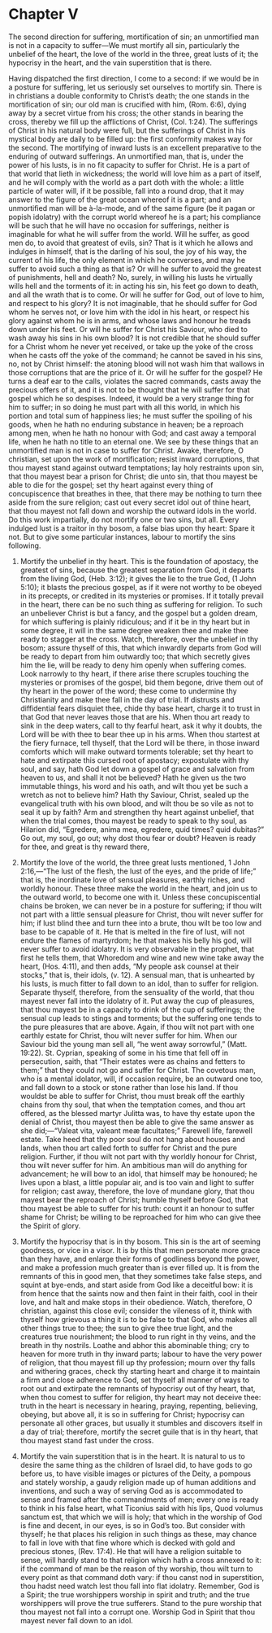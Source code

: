 # Chapter V

The second direction for suffering, mortification of sin; an unmortified man is not in a capacity to suffer—We must mortify all sin, particularly the unbelief of the heart, the love of the world in the three, great lusts of it; the hypocrisy in the heart, and the vain superstition that is there.

Having dispatched the first direction, I come to a second: if we would be in a posture for suffering, let us seriously set ourselves to mortify sin. There is in christians a double conformity to Christ’s death; the one stands in the mortification of sin; our old man is crucified with him, (Rom. 6:6), dying away by a secret virtue from his cross; the other stands in bearing the cross, thereby we fill up the afflictions of Christ, (Col. 1:24). The sufferings of Christ in his natural body were full, but the sufferings of Christ in his mystical body are daily to be filled up: the first conformity makes way for the second. The mortifying of inward lusts is an excellent preparative to the enduring of outward sufferings. An unmortified man, that is, under the power of his lusts, is in no fit capacity to suffer for Christ. He is a part of that world that lieth in wickedness; the world will love him as a part of itself, and he will comply with the world as a part doth with the whole: a little particle of water will, if it be possible, fall into a round drop, that it may answer to the figure of the great ocean whereof it is a part; and an unmortified man will be à-la-mode, and of the same figure (be it pagan or popish idolatry) with the corrupt world whereof he is a part; his compliance will be such that he will have no occasion for sufferings, neither is imaginable for what he will suffer from the world. Will he suffer, as good men do, to avoid that greatest of evils, sin? That is it which he allows and indulges in himself, that is the darling of his soul, the joy of his way, the current of his life, the only element in which he converses, and may he suffer to avoid such a thing as that is? Or will he suffer to avoid the greatest of punishments, hell and death? No, surely, in willing his lusts he virtually wills hell and the torments of it: in acting his sin, his feet go down to death, and all the wrath that is to come. Or will he suffer for God, out of love to him, and respect to his glory? It is not imaginable, that he should suffer for God whom he serves not, or love him with the idol in his heart, or respect his glory against whom he is in arms, and whose laws and honour he treads down under his feet. Or will he suffer for Christ his Saviour, who died to wash away his sins in his own blood? It is not credible that he should suffer for a Christ whom he never yet received, or take up the yoke of the cross when he casts off the yoke of the command; he cannot be saved in his sins, no, not by Christ himself: the atoning blood will not wash him that wallows in those corruptions that are the price of it. Or will he suffer for the gospel? He turns a deaf ear to the calls, violates the sacred commands, casts away the precious offers of it, and it is not to be thought that he will suffer for that gospel which he so despises. Indeed, it would be a very strange thing for him to suffer; in so doing he must part with all this world, in which his portion and total sum of happiness lies; he must suffer the spoiling of his goods, when he hath no enduring substance in heaven; be a reproach among men, when he hath no honour with God; and cast away a temporal life, when he hath no title to an eternal one. We see by these things that an unmortified man is not in case to suffer for Christ. Awake, therefore, O christian, set upon the work of mortification; resist inward corruptions, that thou mayest stand against outward temptations; lay holy restraints upon sin, that thou mayest bear a prison for Christ; die unto sin, that thou mayest be able to die for the gospel; set thy heart against every thing of concupiscence that breathes in thee, that there may be nothing to turn thee aside from the sure religion; cast out every secret idol out of thine heart, that thou mayest not fall down and worship the outward idols in the world. Do this work impartially, do not mortify one or two sins, but all. Every indulged lust is a traitor in thy bosom, a false bias upon thy heart: Spare it not. But to give some particular instances, labour to mortify the sins following.

1. Mortify the unbelief in thy heart. This is the foundation of apostacy, the greatest of sins, because the greatest separation from God, it departs from the living God, (Heb. 3:12); it gives the lie to the true God, (1 John 5:10); it blasts the precious gospel, as if it were not worthy to be obeyed in its precepts, or credited in its mysteries or promises. If it totally prevail in the heart, there can be no such thing as suffering for religion. To such an unbeliever Christ is but a fancy, and the gospel but a golden dream, for which suffering is plainly ridiculous; and if it be in thy heart but in some degree, it will in the same degree weaken thee and make thee ready to stagger at the cross. Watch, therefore, over the unbelief in thy bosom; assure thyself of this, that which inwardly departs from God will be ready to depart from him outwardly too; that which secretly gives him the lie, will be ready to deny him openly when suffering comes. Look narrowly to thy heart, if there arise there scruples touching the mysteries or promises of the gospel, bid them begone, drive them out of thy heart in the power of the word; these come to undermine thy Christianity and make thee fall in the day of trial. If distrusts and diffidential fears disquiet thee, chide thy base heart, charge it to trust in that God that never leaves those that are his. When thou art ready to sink in the deep waters, call to thy fearful heart, ask it why it doubts, the Lord will be with thee to bear thee up in his arms. When thou startest at the fiery furnace, tell thyself, that the Lord will be there, in those inward comforts which will make outward torments tolerable; set thy heart to hate and extirpate this cursed root of apostacy; expostulate with thy soul, and say, hath God let down a gospel of grace and salvation from heaven to us, and shall it not be believed? Hath he given us the two immutable things, his word and his oath, and wilt thou yet be such a wretch as not to believe him? Hath thy Saviour, Christ, sealed up the evangelical truth with his own blood, and wilt thou be so vile as not to seal it up by faith? Arm and strengthen thy heart against unbelief, that when the trial comes, thou mayest be ready to speak to thy soul, as Hilarion did, “Egredere, anima mea, egredere, quid times? quid dubitas?” Go out, my soul, go out; why dost thou fear or doubt? Heaven is ready for thee, and great is thy reward there,

2. Mortify the love of the world, the three great lusts mentioned, 1 John 2:16,—“The lust of the flesh, the lust of the eyes, and the pride of life;” that is, the inordinate love of sensual pleasures, earthly riches, and worldly honour. These three make the world in the heart, and join us to the outward world, to become one with it. Unless these concupiscential chains be broken, we can never be in a posture for suffering; if thou wilt not part with a little sensual pleasure for Christ, thou wilt never suffer for him; if lust blind thee and turn thee into a brute, thou wilt be too low and base to be capable of it. He that is melted in the fire of lust, will not endure the flames of martyrdom; he that makes his belly his god, will never suffer to avoid idolatry. It is very observable in the prophet, that first he tells them, that Whoredom and wine and new wine take away the heart, (Hos. 4:11), and then adds, “My people ask counsel at their stocks,” that is, their idols, (v. 12). A sensual man, that is unhearted by his lusts, is much fitter to fall down to an idol, than to suffer for religion. Separate thyself, therefore, from the sensuality of the world, that thou mayest never fall into the idolatry of it. Put away the cup of pleasures, that thou mayest be in a capacity to drink of the cup of sufferings; the sensual cup leads to stings and torments; but the suffering one tends to the pure pleasures that are above. Again, if thou wilt not part with one earthly estate for Christ, thou wilt never suffer for him. When our Saviour bid the young man sell all, “he went away sorrowful,” (Matt. 19:22). St. Cyprian, speaking of some in his time that fell off in persecution, saith, that “Their estates were as chains and fetters to them;” that they could not go and suffer for Christ. The covetous man, who is a mental idolator, will, if occasion require, be an outward one too, and fall down to a stock or stone rather than lose his land. If thou wouldst be able to suffer for Christ, thou must break off the earthly chains from thy soul, that when the temptation comes, and thou art offered, as the blessed martyr Julitta was, to have thy estate upon the denial of Christ, thou mayest then be able to give the same answer as she did;—“Valeat vita, valeant meæ facultates;” Farewell life, farewell estate. Take heed that thy poor soul do not hang about houses and lands, when thou art called forth to suffer for Christ and the pure religion. Further, if thou wilt not part with thy worldly honour for Christ, thou wilt never suffer for him. An ambitious man will do anything for advancement; he will bow to an idol, that himself may be honoured; he lives upon a blast, a little popular air, and is too vain and light to suffer for religion; cast away, therefore, the love of mundane glory, that thou mayest bear the reproach of Christ; humble thyself before God, that thou mayest be able to suffer for his truth: count it an honour to suffer shame for Christ; be willing to be reproached for him who can give thee the Spirit of glory.

3. Mortify the hypocrisy that is in thy bosom. This sin is the art of seeming goodness, or vice in a visor. It is by this that men personate more grace than they have, and enlarge their forms of godliness beyond the power, and make a profession much greater than is ever filled up. It is from the remnants of this in good men, that they sometimes take false steps, and squint at bye-ends, and start aside from God like a deceitful bow: it is from hence that the saints now and then faint in their faith, cool in their love, and halt and make stops in their obedience. Watch, therefore, O christian, against this close evil; consider the vileness of it, think with thyself how grievous a thing it is to be false to that God, who makes all other things true to thee; the sun to give thee true light, and the creatures true nourishment; the blood to run right in thy veins, and the breath in thy nostrils. Loathe and abhor this abominable thing; cry to heaven for more truth in thy inward parts; labour to have the very power of religion, that thou mayest fill up thy profession; mourn over thy falls and withering graces, check thy starting heart and charge it to maintain a firm and close adherence to God, set thyself all manner of ways to root out and extirpate the remnants of hypocrisy out of thy heart, that, when thou comest to suffer for religion, thy heart may not deceive thee: truth in the heart is necessary in hearing, praying, repenting, believing, obeying, but above all, it is so in suffering for Christ; hypocrisy can personate all other graces, but usually it stumbles and discovers itself in a day of trial; therefore, mortify the secret guile that is in thy heart, that thou mayest stand fast under the cross.

4. Mortify the vain superstition that is in the heart. It is natural to us to desire the same thing as the children of Israel did, to have gods to go before us, to have visible images or pictures of the Deity, a pompous and stately worship, a gaudy religion made up of human additions and inventions, and such a way of serving God as is accommodated to sense and framed after the commandments of men; every one is ready to think in his false heart, what Ticonius said with his lips, Quod volumus sanctum est, that which we will is holy; that which in the worship of God is fine and decent, in our eyes, is so in God’s too. But consider with thyself; he that places his religion in such things as these, may chance to fall in love with that fine whore which is decked with gold and precious stones, (Rev. 17:4). He that will have a religion suitable to sense, will hardly stand to that religion which hath a cross annexed to it: if the command of man be the reason of thy worship, thou wilt turn to every point as that command doth vary: if thou canst nod in superstition, thou hadst need watch lest thou fall into flat idolatry. Remember, God is a Spirit; the true worshippers worship in spirit and truth; and the true worshippers will prove the true sufferers. Stand to the pure worship that thou mayest not fall into a corrupt one. Worship God in Spirit that thou mayest never fall down to an idol.
